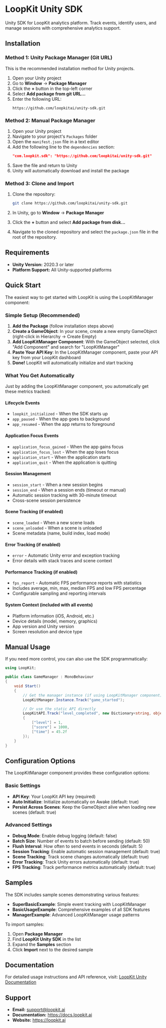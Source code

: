 # LoopKit Unity SDK

Unity SDK for LoopKit analytics platform. Track events, identify users, and manage sessions with comprehensive analytics support.

## Installation

### Method 1: Unity Package Manager (Git URL)

This is the recommended installation method for Unity projects.

1. Open your Unity project
2. Go to **Window** → **Package Manager**
3. Click the **+** button in the top-left corner
4. Select **Add package from git URL...**
5. Enter the following URL:
   ```
   https://github.com/loopkitai/unity-sdk.git
   ```

### Method 2: Manual Package Manager

1. Open your Unity project
2. Navigate to your project's `Packages` folder
3. Open the `manifest.json` file in a text editor
4. Add the following line to the `dependencies` section:
   ```json
   "com.loopkit.sdk": "https://github.com/loopkitai/unity-sdk.git"
   ```
5. Save the file and return to Unity
6. Unity will automatically download and install the package

### Method 3: Clone and Import

1. Clone the repository:

   ```bash
   git clone https://github.com/loopkitai/unity-sdk.git
   ```

2. In Unity, go to **Window** → **Package Manager**
3. Click the **+** button and select **Add package from disk...**
4. Navigate to the cloned repository and select the `package.json` file in the root of the repository.

## Requirements

- **Unity Version:** 2020.3 or later
- **Platform Support:** All Unity-supported platforms

## Quick Start

The easiest way to get started with LoopKit is using the LoopKitManager component:

### Simple Setup (Recommended)

1. **Add the Package** (follow installation steps above)
2. **Create a GameObject**: In your scene, create a new empty GameObject (right-click in Hierarchy → Create Empty)
3. **Add LoopKitManager Component**: With the GameObject selected, click "Add Component" and search for "LoopKitManager"
4. **Paste Your API Key**: In the LoopKitManager component, paste your API key from your LoopKit dashboard
5. **Done!** LoopKit will automatically initialize and start tracking

### What You Get Automatically

Just by adding the LoopKitManager component, you automatically get these metrics tracked:

#### **Lifecycle Events**

- `loopkit_initialized` - When the SDK starts up
- `app_paused` - When the app goes to background
- `app_resumed` - When the app returns to foreground

#### **Application Focus Events**

- `application_focus_gained` - When the app gains focus
- `application_focus_lost` - When the app loses focus
- `application_start` - When the application starts
- `application_quit` - When the application is quitting

#### **Session Management**

- `session_start` - When a new session begins
- `session_end` - When a session ends (timeout or manual)
- Automatic session tracking with 30-minute timeout
- Cross-scene session persistence

#### **Scene Tracking** (if enabled)

- `scene_loaded` - When a new scene loads
- `scene_unloaded` - When a scene is unloaded
- Scene metadata (name, build index, load mode)

#### **Error Tracking** (if enabled)

- `error` - Automatic Unity error and exception tracking
- Error details with stack traces and scene context

#### **Performance Tracking** (if enabled)

- `fps_report` - Automatic FPS performance reports with statistics
- Includes average, min, max, median FPS and low FPS percentage
- Configurable sampling and reporting intervals

#### **System Context** (included with all events)

- Platform information (iOS, Android, etc.)
- Device details (model, memory, graphics)
- App version and Unity version
- Screen resolution and device type

## Manual Usage

If you need more control, you can also use the SDK programmatically:

```csharp
using LoopKit;

public class GameManager : MonoBehaviour
{
    void Start()
    {
        // Get the manager instance (if using LoopKitManager component)
        LoopKitManager.Instance.Track("game_started");

        // Or use the static API directly
        LoopKitAPI.Track("level_completed", new Dictionary<string, object>
        {
            ["level"] = 1,
            ["score"] = 1000,
            ["time"] = 45.2f
        });
    }
}
```

## Configuration Options

The LoopKitManager component provides these configuration options:

### **Basic Settings**

- **API Key**: Your LoopKit API key (required)
- **Auto Initialize**: Initialize automatically on Awake (default: true)
- **Persist Across Scenes**: Keep the GameObject alive when loading new scenes (default: true)

### **Advanced Settings**

- **Debug Mode**: Enable debug logging (default: false)
- **Batch Size**: Number of events to batch before sending (default: 50)
- **Flush Interval**: How often to send events in seconds (default: 5)
- **Session Tracking**: Enable automatic session management (default: true)
- **Scene Tracking**: Track scene changes automatically (default: true)
- **Error Tracking**: Track Unity errors automatically (default: true)
- **FPS Tracking**: Track performance metrics automatically (default: true)

## Samples

The SDK includes sample scenes demonstrating various features:

- **SuperBasicExample**: Simple event tracking with LoopKitManager
- **BasicUsageExample**: Comprehensive examples of all SDK features
- **ManagerExample**: Advanced LoopKitManager usage patterns

To import samples:

1. Open **Package Manager**
2. Find **LoopKit Unity SDK** in the list
3. Expand the **Samples** section
4. Click **Import** next to the desired sample

## Documentation

For detailed usage instructions and API reference, visit: [LoopKit Unity Documentation](https://docs.loopkit.ai/docs/unity-quickstart.html)

## Support

- **Email:** support@loopkit.ai
- **Documentation:** https://docs.loopkit.ai
- **Website:** https://loopkit.ai
